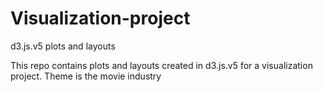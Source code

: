 # Visualization-project
d3.js.v5 plots and layouts

This repo contains plots and layouts created in d3.js.v5 for a visualization project.
Theme is the movie industry
